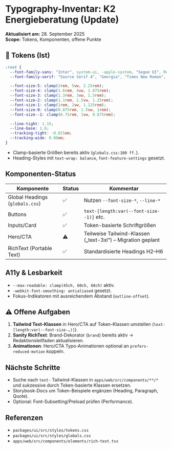 # Typography-Inventar: K2 Energieberatung (Update)

**Aktualisiert am:** 28. September 2025  
**Scope:** Tokens, Komponenten, offene Punkte

## 📝 Tokens (Ist)
```css
:root {
  --font-family-sans: "Inter", system-ui, -apple-system, "Segoe UI", Roboto, "Helvetica Neue", Arial, "Noto Sans", "Liberation Sans", sans-serif;
  --font-family-serif: "Source Serif 4", "Georgia", "Times New Roman", serif;

  --font-size-5: clamp(2rem, 5vw, 2.25rem);
  --font-size-4: clamp(1.6rem, 4vw, 1.875rem);
  --font-size-3: clamp(1.3rem, 3vw, 1.5rem);
  --font-size-2: clamp(1.1rem, 2.5vw, 1.25rem);
  --font-size-1: clamp(1rem, 2vw, 1.125rem);
  --font-size-0: clamp(0.875rem, 1.5vw, 1rem);
  --font-size--1: clamp(0.75rem, 1vw, 0.875rem);

  --line-tight: 1.15;
  --line-base: 1.6;
  --tracking-tight: -0.015em;
  --tracking-wide: 0.08em;
}
```
- Clamp-basierte Größen bereits aktiv (`globals.css:100 ff.`).  
- Heading-Styles mit `text-wrap: balance`, `font-feature-settings` gesetzt.

## Komponenten-Status
| Komponente | Status | Kommentar |
|------------|--------|-----------|
| Global Headings (`globals.css`) | ✅ | Nutzen `--font-size-*`, `--line-*` |
| Buttons | ✅ | `text-[length:var(--font-size--1)]` etc. |
| Inputs/Card | ✅ | Token-basierte Schriftgrößen |
| Hero/CTA | ⚠️ | Teilweise Tailwind-Klassen („text-3xl“) – Migration geplant |
| RichText (Portable Text) | ✅ | Standardisierte Headings H2–H6 |

## A11y & Lesbarkeit
- `--max-readable: clamp(45ch, 60ch, 68ch)` aktiv.  
- `-webkit-font-smoothing: antialiased` gesetzt.  
- Fokus-Indikatoren mit ausreichendem Abstand (`outline-offset`).

## ⚠️ Offene Aufgaben
1. **Tailwind Text-Klassen** in Hero/CTA auf Token-Klassen umstellen (`text-[length:var(--font-size-…)]`).  
2. **Sanity RichText**: Brand-Dekorator (`brand`) bereits aktiv → Redaktionsleitfaden aktualisieren.  
3. **Animationen**: Hero/CTA Typo-Animationen optional an `prefers-reduced-motion` koppeln.

## Nächste Schritte
- Suche nach `text-` Tailwind-Klassen in `apps/web/src/components/**/*` und sukzessive durch Token-basierte Klassen ersetzen.  
- Storybook-Docs um Token-Beispiele ergänzen (Heading, Paragraph, Quote).  
- Optional: Font-Subsetting/Preload prüfen (Performance).

## Referenzen
- `packages/ui/src/styles/tokens.css`  
- `packages/ui/src/styles/globals.css`  
- `apps/web/src/components/elements/rich-text.tsx`
